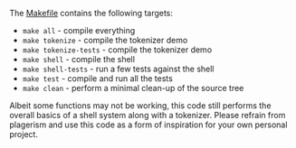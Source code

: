 The [Makefile](Makefile) contains the following targets:

- `make all` - compile everything
- `make tokenize` - compile the tokenizer demo
- `make tokenize-tests` - compile the tokenizer demo
- `make shell` - compile the shell
- `make shell-tests` - run a few tests against the shell
- `make test` - compile and run all the tests
- `make clean` - perform a minimal clean-up of the source tree

Albeit some functions may not be working, this code still performs the overall basics of a shell system along with a tokenizer. Please refrain from plagerism and use this code as a form of inspiration for your own personal project.

